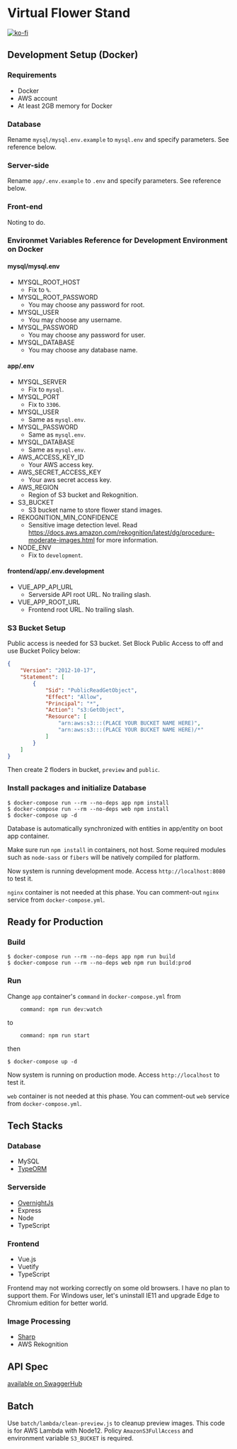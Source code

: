# Virtual Flower Stand

[![ko-fi](https://www.ko-fi.com/img/githubbutton_sm.svg)](https://ko-fi.com/K3K72GPJM)

## Development Setup (Docker)

### Requirements

- Docker
- AWS account
- At least 2GB memory for Docker

### Database

Rename `mysql/mysql.env.example` to `mysql.env` and specify parameters. See reference below.

### Server-side

Rename `app/.env.example` to `.env` and specify parameters. See reference below.

### Front-end

Noting to do.

### Environmet Variables Reference for Development Environment on Docker

#### mysql/mysql.env

- MYSQL_ROOT_HOST
  - Fix to `%`.
- MYSQL_ROOT_PASSWORD
  - You may choose any password for root.
- MYSQL_USER
  - You may choose any username.
- MYSQL_PASSWORD
  - You may choose any password for user.
- MYSQL_DATABASE
  - You may choose any database name.

#### app/.env

- MYSQL_SERVER
  - Fix to `mysql`.
- MYSQL_PORT
  - Fix to `3306`.
- MYSQL_USER
  - Same as `mysql.env`.
- MYSQL_PASSWORD
  - Same as `mysql.env`.
- MYSQL_DATABASE
  - Same as `mysql.env`.
- AWS_ACCESS_KEY_ID
  - Your AWS access key.
- AWS_SECRET_ACCESS_KEY
  - Your aws secret access key.
- AWS_REGION
  - Region of S3 bucket and Rekognition.
- S3_BUCKET
  - S3 bucket name to store flower stand images.
- REKOGNITION_MIN_CONFIDENCE
  - Sensitive image detection level. Read https://docs.aws.amazon.com/rekognition/latest/dg/procedure-moderate-images.html for more information.
- NODE_ENV
  - Fix to `development`.

#### frontend/app/.env.development

- VUE_APP_API_URL
  - Serverside API root URL. No trailing slash.
- VUE_APP_ROOT_URL
  - Frontend root URL. No trailing slash.

### S3 Bucket Setup

Public access is needed for S3 bucket. Set Block Public Access to off and use Bucket Policy below:

```json
{
    "Version": "2012-10-17",
    "Statement": [
        {
            "Sid": "PublicReadGetObject",
            "Effect": "Allow",
            "Principal": "*",
            "Action": "s3:GetObject",
            "Resource": [
                "arn:aws:s3:::(PLACE YOUR BUCKET NAME HERE)",
                "arn:aws:s3:::(PLACE YOUR BUCKET NAME HERE)/*"
            ]
        }
    ]
}
```

Then create 2 floders in bucket, `preview` and `public`.

### Install packages and initialize Database

```
$ docker-compose run --rm --no-deps app npm install
$ docker-compose run --rm --no-deps web npm install
$ docker-compose up -d
```

Database is automatically synchronized with entities in app/entity on boot app container.

Make sure run `npm install` in containers, not host. Some required modules such as `node-sass` or `fibers` will be natively compiled for platform.

Now system is running development mode. Access `http://localhost:8080` to test it.

`nginx` container is not needed at this phase. You can comment-out `nginx` service from `docker-compose.yml`.

## Ready for Production

### Build

```
$ docker-compose run --rm --no-deps app npm run build
$ docker-compose run --rm --no-deps web npm run build:prod
```

### Run

Change `app` container's `command` in `docker-compose.yml` from

```
    command: npm run dev:watch
```

to

```
    command: npm run start
```

then

```
$ docker-compose up -d
```

Now system is running on production mode. Access `http://localhost` to test it.

`web` container is not needed at this phase. You can comment-out `web` service from `docker-compose.yml`.

## Tech Stacks

### Database

- MySQL
- [TypeORM](https://typeorm.io/)

### Serverside

- [OvernightJs](https://github.com/seanpmaxwell/overnight)
- Express
- Node
- TypeScript

### Frontend

- Vue.js
- Vuetify
- TypeScript

Frontend may not working correctly on some old browsers. I have no plan to support them. For Windows user, let's uninstall IE11 and upgrade Edge to Chromium edition for better world.

### Image Processing

- [Sharp](https://sharp.pixelplumbing.com/)
- AWS Rekognition

## API Spec

[available on SwaggerHub](https://app.swaggerhub.com/apis/yazin/flowerstand/)

## Batch

Use `batch/lambda/clean-preview.js` to cleanup preview images. This code is for AWS Lambda with Node12. Policy `AmazonS3FullAccess` and environment variable `S3_BUCKET` is required.
